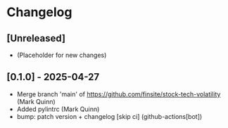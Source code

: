 # Changelog

## [Unreleased]

- (Placeholder for new changes)

## [0.1.0] - 2025-04-27

- Merge branch 'main' of https://github.com/finsite/stock-tech-volatility (Mark Quinn)
- Added pylintrc (Mark Quinn)
- bump: patch version + changelog [skip ci] (github-actions[bot])